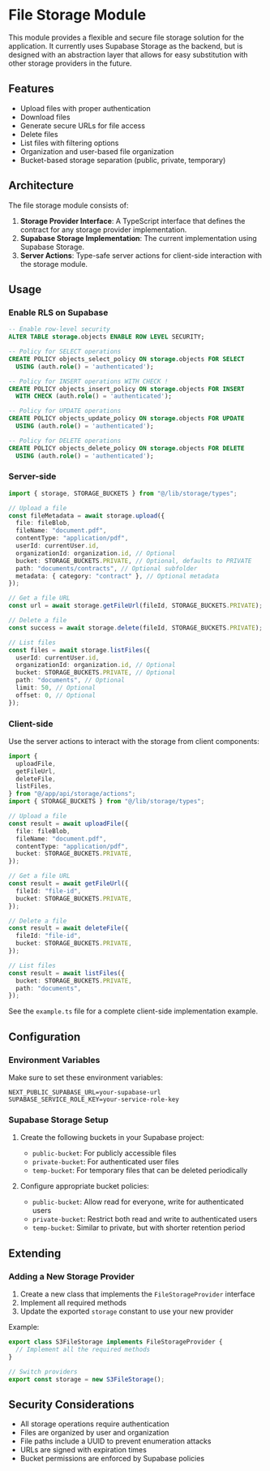 # File Storage Module

This module provides a flexible and secure file storage solution for the application. It currently uses Supabase Storage as the backend, but is designed with an abstraction layer that allows for easy substitution with other storage providers in the future.

## Features

- Upload files with proper authentication
- Download files
- Generate secure URLs for file access
- Delete files
- List files with filtering options
- Organization and user-based file organization
- Bucket-based storage separation (public, private, temporary)

## Architecture

The file storage module consists of:

1. **Storage Provider Interface**: A TypeScript interface that defines the contract for any storage provider implementation.
2. **Supabase Storage Implementation**: The current implementation using Supabase Storage.
3. **Server Actions**: Type-safe server actions for client-side interaction with the storage module.

## Usage

### Enable RLS on Supabase

```sql
-- Enable row-level security
ALTER TABLE storage.objects ENABLE ROW LEVEL SECURITY;

-- Policy for SELECT operations
CREATE POLICY objects_select_policy ON storage.objects FOR SELECT
  USING (auth.role() = 'authenticated');

-- Policy for INSERT operations WITH CHECK !
CREATE POLICY objects_insert_policy ON storage.objects FOR INSERT
  WITH CHECK (auth.role() = 'authenticated');

-- Policy for UPDATE operations
CREATE POLICY objects_update_policy ON storage.objects FOR UPDATE
  USING (auth.role() = 'authenticated');

-- Policy for DELETE operations
CREATE POLICY objects_delete_policy ON storage.objects FOR DELETE
  USING (auth.role() = 'authenticated');
```

### Server-side

```typescript
import { storage, STORAGE_BUCKETS } from "@/lib/storage/types";

// Upload a file
const fileMetadata = await storage.upload({
  file: fileBlob,
  fileName: "document.pdf",
  contentType: "application/pdf",
  userId: currentUser.id,
  organizationId: organization.id, // Optional
  bucket: STORAGE_BUCKETS.PRIVATE, // Optional, defaults to PRIVATE
  path: "documents/contracts", // Optional subfolder
  metadata: { category: "contract" }, // Optional metadata
});

// Get a file URL
const url = await storage.getFileUrl(fileId, STORAGE_BUCKETS.PRIVATE);

// Delete a file
const success = await storage.delete(fileId, STORAGE_BUCKETS.PRIVATE);

// List files
const files = await storage.listFiles({
  userId: currentUser.id,
  organizationId: organization.id, // Optional
  bucket: STORAGE_BUCKETS.PRIVATE, // Optional
  path: "documents", // Optional
  limit: 50, // Optional
  offset: 0, // Optional
});
```

### Client-side

Use the server actions to interact with the storage from client components:

```typescript
import {
  uploadFile,
  getFileUrl,
  deleteFile,
  listFiles,
} from "@/app/api/storage/actions";
import { STORAGE_BUCKETS } from "@/lib/storage/types";

// Upload a file
const result = await uploadFile({
  file: fileBlob,
  fileName: "document.pdf",
  contentType: "application/pdf",
  bucket: STORAGE_BUCKETS.PRIVATE,
});

// Get a file URL
const result = await getFileUrl({
  fileId: "file-id",
  bucket: STORAGE_BUCKETS.PRIVATE,
});

// Delete a file
const result = await deleteFile({
  fileId: "file-id",
  bucket: STORAGE_BUCKETS.PRIVATE,
});

// List files
const result = await listFiles({
  bucket: STORAGE_BUCKETS.PRIVATE,
  path: "documents",
});
```

See the `example.ts` file for a complete client-side implementation example.

## Configuration

### Environment Variables

Make sure to set these environment variables:

```
NEXT_PUBLIC_SUPABASE_URL=your-supabase-url
SUPABASE_SERVICE_ROLE_KEY=your-service-role-key
```

### Supabase Storage Setup

1. Create the following buckets in your Supabase project:

   - `public-bucket`: For publicly accessible files
   - `private-bucket`: For authenticated user files
   - `temp-bucket`: For temporary files that can be deleted periodically

2. Configure appropriate bucket policies:
   - `public-bucket`: Allow read for everyone, write for authenticated users
   - `private-bucket`: Restrict both read and write to authenticated users
   - `temp-bucket`: Similar to private, but with shorter retention period

## Extending

### Adding a New Storage Provider

1. Create a new class that implements the `FileStorageProvider` interface
2. Implement all required methods
3. Update the exported `storage` constant to use your new provider

Example:

```typescript
export class S3FileStorage implements FileStorageProvider {
  // Implement all the required methods
}

// Switch providers
export const storage = new S3FileStorage();
```

## Security Considerations

- All storage operations require authentication
- Files are organized by user and organization
- File paths include a UUID to prevent enumeration attacks
- URLs are signed with expiration times
- Bucket permissions are enforced by Supabase policies
